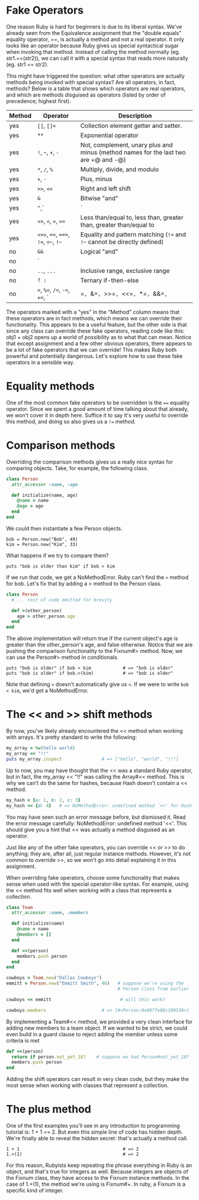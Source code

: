 # Fake Operators

One reason Ruby is hard for beginners is due to its liberal syntax. We've
already seen from the Equivalence assignment that the "double equals"
equality operator, ==, is actually a method and not a real operator. It
only looks like an operator because Ruby gives us special syntactical sugar
when invoking that method. Instead of calling the method normally
(eg. str1.==(str2)), we can call it with a special syntax that reads more
naturally (eg. str1 == str2).

This might have triggered the question: what other operators are actually
methods being invoked with special syntax? Are all operators, in fact,
methods? Below is a table that shows which operators are real operators,
and which are methods disguised as operators (listed by order of precedence;
highest first).

 | Method | Operator                                                                              | Description                                                                         |
|--------|---------------------------------------------------------------------------------------|-------------------------------------------------------------------------------------|
| yes    | `[]`, `[]=`                                                                           | Collection element getter and setter.                                               |
| yes    | `**`                                                                                  | Exponential operator                                                                |
| yes    | `!`, `~`, `+`, `-`                                                                    | Not, complement, unary plus and minus (method names for the last two are +@ and -@) |
| yes    | `*`, `/`, `%`                                                                         | Multiply, divide, and modulo                                                        |
| yes    | `+`, `-`                                                                              | Plus, minus                                                                         |
| yes    | `>>`, `<<`                                                                            | Right and left shift                                                                |
| yes    | `&`                                                                                   | Bitwise "and"                                                                       |
| yes    | `^`,`|`                                                                 | Bitwise exclusive "or" and regular "or" (inclusive "or")                                          |
| yes    | `<=`, `<`, `>`, `>=`                                                                  | Less than/equal to, less than, greater than, greater than/equal to                  |
| yes    | `<=>`, `==`, `===`, `!=`, `=~`, `!~`                                                  | Equality and pattern matching (`!=` and `!~` cannot be directly defined)            |
| no     | `&&`                                                                                  | Logical "and"                                                                       |
| no     | `||`                                                                                  | Logical "or"                                                                        |
| no     | `..`, `...`                                                                           | Inclusive range, exclusive range                                                    |
| no     | `? :`                                                                                 | Ternary if-then-else                                                                |
| no     | `=`, `%=`, `/=`, `-=`, `+=`, `|=`, `&=`, `>>=`, `<<=`, `*=`, `&&=`, `||=`, `**=`, `{` | Assignment (and shortcuts) and block delimiter                                      |

The operators marked with a "yes" in the "Method" column means that
these operators are in fact methods, which means we can override their
functionality. This appears to be a useful feature, but the other side
is that since any class can override these fake operators, reading
code like this: obj1 + obj2 opens up a world of possibility as to
what that can mean. Notice that except assignment and a few other
obvious operators, there appears to be a lot of fake operators that
we can override! This makes Ruby both powerful and potentially
dangerous. Let's explore how to use these fake operators in a sensible
way.

# Equality methods

One of the most common fake operators to be overridden is the `==`
equality operator. Since we spent a good amount of time talking about
that already, we won't cover it in depth here. Suffice it to say it's
very useful to override this method, and doing so also gives us
a `!=` method.

# Comparison methods

Overriding the comparison methods gives us a really nice syntax
for comparing objects. Take, for example, the following class.
```ruby
class Person
  attr_accessor :name, :age

  def initialize(name, age)
    @name = name
    @age = age
  end
end
```
We could then instantiate a few Person objects.
```
bob = Person.new("Bob", 49)
kim = Person.new("Kim", 33)
```
What happens if we try to compare them?
```
puts "bob is older than kim" if bob > kim
```

If we run that code, we get a NoMethodError. Ruby can't find the
`>` method for bob. Let's fix that by adding a > method to the Person
class.

```ruby
class Person
  # ... rest of code omitted for brevity

  def >(other_person)
    age > other_person.age
  end
end
```

The above implementation will return true if the current object's
age is greater than the other_person's age, and false otherwise.
Notice that we are pushing the comparison functionality to the
Fixnum#> method. Now, we can use the Person#> method in conditionals.

```
puts "bob is older" if bob > kim            # => "bob is older"
puts "bob is older" if bob.>(kim)           # => "bob is older"
```

Note that defining `>` doesn't automatically give us `<`. If we were
to write `bob < kim`, we'd get a NoMethodError.

# The << and >> shift methods

By now, you've likely already encountered the << method when
working with arrays. It's pretty standard to write the following:
```ruby
my_array = %w(hello world)
my_array << "!!"
puts my_array.inspect               # => ["hello", "world", "!!"]
```

Up to now, you may have thought that the << was a standard Ruby
operator, but in fact, the my_array << "!!" was calling the Array#<<
method. This is why we can't do the same for hashes, because Hash
doesn't contain a << method.

```ruby
my_hash = {a: 1, b: 2, c: 3}
my_hash << {d: 4}   # => NoMethodError: undefined method `<<' for Hash
```

You may have seen such an error message before, but dismissed it.
Read the error message carefully: NoMethodError: undefined method
'<<'. This should give you a hint that << was actually a method
disguised as an operator.

Just like any of the other fake operators, you can override << or >>
to do anything; they are, after all, just regular instance methods.
However, it's not common to override >>, so we won't go into detail
explaining it in this assignment.

When overriding fake operators, choose some functionality that makes
sense when used with the special operator-like syntax. For example,
using the << method fits well when working with a class that
represents a collection.
```ruby
class Team
  attr_accessor :name, :members

  def initialize(name)
    @name = name
    @members = []
  end

  def <<(person)
    members.push person
  end
end

cowboys = Team.new("Dallas Cowboys")
emmitt = Person.new("Emmitt Smith", 46)   # suppose we're using the
                                          # Person class from earlier

cowboys << emmitt                          # will this work?

cowboys.members                     # => [#<Person:0x007fe08c209530>]
```
By implementing a Team#<< method, we provided a very clean interface
for adding new members to a team object. If we wanted to be strict,
we could even build in a guard clause to reject adding the member
unless some criteria is met
```ruby
def <<(person)
  return if person.not_yet_18?    # suppose we had Person#not_yet_18?
  members.push person
end
```
Adding the shift operators can result in very clean code, but they
make the most sense when working with classes that represent a
collection.

# The plus method

One of the first examples you'll see in any introduction to
programming tutorial is: 1 + 1 == 2. But even this simple line of
code has hidden depth. We're finally able to reveal the hidden
secret: that's actually a method call.
```
1 + 1                                       # => 2
1.+(1)                                      # => 2
```

For this reason, Rubyists keep repeating the phrase everything in
Ruby is an object, and that's true for integers as well. Because
integers are objects of the Fixnum class, they have access to the
Fixnum instance methods. In the case of 1.+(1), the method we're
using is Fixnum#+. In ruby, a Fixnum is a specific kind of integer.

